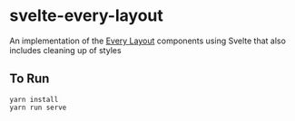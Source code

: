 # svelte-every-layout
An implementation of the [Every Layout](https://every-layout.dev/) components using Svelte that also includes cleaning up of styles

## To Run
```
yarn install
yarn run serve
```
